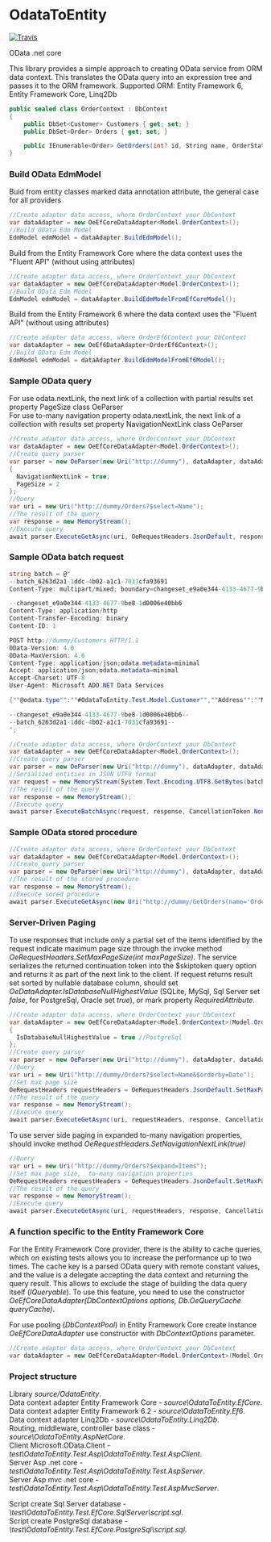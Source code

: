 # OdataToEntity
[![Travis](https://img.shields.io/travis/voronov-maxim/OdataToEntity.svg)](https://travis-ci.org/voronov-maxim/OdataToEntity)

OData .net core

This library provides a simple approach to creating OData service from ORM data context.
This translates the OData query into an expression tree and passes it to the ORM framework.
Supported ORM: Entity Framework 6, Entity Framework Core, Linq2Db

```c#
public sealed class OrderContext : DbContext
{
    public DbSet<Customer> Customers { get; set; }
    public DbSet<Order> Orders { get; set; }

    public IEnumerable<Order> GetOrders(int? id, String name, OrderStatus? status) => throw new NotImplementedException();
}
```

### Build OData EdmModel
Buid from entity classes marked data annotation attribute, the general case for all providers
```c#
//Create adapter data access, where OrderContext your DbContext
var dataAdapter = new OeEfCoreDataAdapter<Model.OrderContext>();
//Build OData Edm Model
EdmModel edmModel = dataAdapter.BuildEdmModel();
```

Build from the Entity Framework Core where the data context uses the "Fluent API" (without using attributes)
```c#
//Create adapter data access, where OrderContext your DbContext
var dataAdapter = new OeEfCoreDataAdapter<Model.OrderContext>();
//Build OData Edm Model
EdmModel edmModel = dataAdapter.BuildEdmModelFromEfCoreModel();
```
Build from the Entity Framework 6 where the data context uses the "Fluent API" (without using attributes)
```c#
//Create adapter data access, where OrderEf6Context your DbContext
var dataAdapter = new OeEf6DataAdapter<OrderEf6Context>();
//Build OData Edm Model
EdmModel edmModel = dataAdapter.BuildEdmModelFromEf6Model();
```

### Sample OData query
For use odata.nextLink, the next link of a collection with partial results set property PageSize class OeParser  
For use to-many navigation property odata.nextLink, the next link of a collection with results set property NavigationNextLink class OeParser
```c#
//Create adapter data access, where OrderContext your DbContext
var dataAdapter = new OeEfCoreDataAdapter<Model.OrderContext>();
//Create query parser
var parser = new OeParser(new Uri("http://dummy"), dataAdapter, dataAdapter.BuildEdmModel())
{
  NavigationNextLink = true,
  PageSize = 2
};
//Query
var uri = new Uri("http://dummy/Orders?$select=Name");
//The result of the query
var response = new MemoryStream();
//Execute query
await parser.ExecuteGetAsync(uri, OeRequestHeaders.JsonDefault, response, CancellationToken.None);
```

### Sample OData batch request
```c#
string batch = @"
--batch_6263d2a1-1ddc-4b02-a1c1-7031cfa93691
Content-Type: multipart/mixed; boundary=changeset_e9a0e344-4133-4677-9be8-1d0006e40bb6

--changeset_e9a0e344-4133-4677-9be8-1d0006e40bb6
Content-Type: application/http
Content-Transfer-Encoding: binary
Content-ID: 1

POST http://dummy/Customers HTTP/1.1
OData-Version: 4.0
OData-MaxVersion: 4.0
Content-Type: application/json;odata.metadata=minimal
Accept: application/json;odata.metadata=minimal
Accept-Charset: UTF-8
User-Agent: Microsoft ADO.NET Data Services

{""@odata.type"":""#OdataToEntity.Test.Model.Customer"",""Address"":""Moscow"",""Id"":1,""Name"":""Ivan"",""Sex@odata.type"":""#OdataToEntity.Test.Model.Sex"",""Sex"":""Male""}

--changeset_e9a0e344-4133-4677-9be8-1d0006e40bb6--
--batch_6263d2a1-1ddc-4b02-a1c1-7031cfa93691--
";

//Create adapter data access, where OrderContext your DbContext
var dataAdapter = new OeEfCoreDataAdapter<Model.OrderContext>();
//Create query parser
var parser = new OeParser(new Uri("http://dummy"), dataAdapter, dataAdapter.BuildEdmModel());
//Serialized entities in JSON UTF8 format
var request = new MemoryStream(System.Text.Encoding.UTF8.GetBytes(batch));
//The result of the query
var response = new MemoryStream();
//Execute query
await parser.ExecuteBatchAsync(request, response, CancellationToken.None);
```

### Sample OData stored procedure ###
```c#
//Create adapter data access, where OrderContext your DbContext
var dataAdapter = new OeEfCoreDataAdapter<Model.OrderContext>();
//Create query parser
var parser = new OeParser(new Uri("http://dummy"), dataAdapter, dataAdapter.BuildEdmModel());
//The result of the stored procedure
var response = new MemoryStream();
//Execute sored procedure
await parser.ExecuteGetAsync(new Uri("http://dummy/GetOrders(name='Order 1',id=1,status=null)"), OeRequestHeaders.JsonDefault, response, CancellationToken.None);
```

### Server-Driven Paging ###
To use responses that include only a partial set of the items identified by the request indicate maximum page size through the invoke method *OeRequestHeaders.SetMaxPageSize(int maxPageSize)*. The service serializes the returned continuation token into the $skiptoken query option and returns it as part of the next link to the client. If request returns result set sorted by nullable database column, should set *OeDataAdapter.IsDatabaseNullHighestValue* (SQLite, MySql, Sql Server set *false*, for PostgreSql, Oracle set *true*), or mark property *RequiredAttribute*.
```c#
//Create adapter data access, where OrderContext your DbContext
var dataAdapter = new OeEfCoreDataAdapter<Model.OrderContext>(Model.OrderContext.CreateOptions())
{
  IsDatabaseNullHighestValue = true //PostgreSql
};
//Create query parser
var parser = new OeParser(new Uri("http://dummy"), dataAdapter, dataAdapter.BuildEdmModel());
//Query
var uri = new Uri("http://dummy/Orders?$select=Name&$orderby=Date");
//Set max page size
OeRequestHeaders requestHeaders = OeRequestHeaders.JsonDefault.SetMaxPageSize(10);
//The result of the query
var response = new MemoryStream();
//Execute query
await parser.ExecuteGetAsync(uri, requestHeaders, response, CancellationToken.None);
```

To use server side paging in expanded to-many navigation properties, should invoke method *OeRequestHeaders.SetNavigationNextLink(true)*
```c#
//Query
var uri = new Uri("http://dummy/Orders?$expand=Items");
//Set max page size,  to-many navigation properties
OeRequestHeaders requestHeaders = OeRequestHeaders.JsonDefault.SetMaxPageSize(10).SetNavigationNextLink(true);
//The result of the query
var response = new MemoryStream();
//Execute query
await parser.ExecuteGetAsync(uri, requestHeaders, response, CancellationToken.None);
```

### A function specific to the Entity Framework Core ###
For the Entity Framework Core provider, there is the ability to cache queries, which on existing tests allows you to increase the performance up to two times. The cache key is a parsed OData query with remote constant values, and the value is a delegate accepting the data context and returning the query result. This allows to exclude the stage of building the data query itself (*IQueryable*). To use this feature, you need to use the constructor *OeEfCoreDataAdapter(DbContextOptions options, Db.OeQueryCache queryCache)*.

For use pooling (*DbContextPool*) in Entity Framework Core create instance *OeEfCoreDataAdapter* use constructor with *DbContextOptions* parameter.
```c#
//Create adapter data access, where OrderContext your DbContext
var dataAdapter = new OeEfCoreDataAdapter<Model.OrderContext>(Model.OrderContext.CreateOptions());
```

### Project structure ###
Library *source/OdataEntity*.  
Data context adapter Entity Framework Core - *source\OdataToEntity.EfCore*.  
Data context adapter Entity Framework 6.2 - *source\OdataToEntity.Ef6*.  
Data context adapter Linq2Db - *source\OdataToEntity.Linq2Db*.  
Routing, middleware, controller base class - *source\OdataToEntity.AspNetCore*.  
Client Microsoft.OData.Client - *test\OdataToEntity.Test.Asp\OdataToEntity.Test.AspClient*.  
Server Asp .net core - *test\OdataToEntity.Test.Asp\OdataToEntity.Test.AspServer*.  
Server Asp mvc .net core - *test\OdataToEntity.Test.Asp\OdataToEntity.Test.AspMvcServer*.  

Script create Sql Server database - *\test\OdataToEntity.Test.EfCore.SqlServer\script.sql*.  
Script create PostgreSql database - *\test\OdataToEntity.Test.EfCore.PostgreSql\script.sql*.  